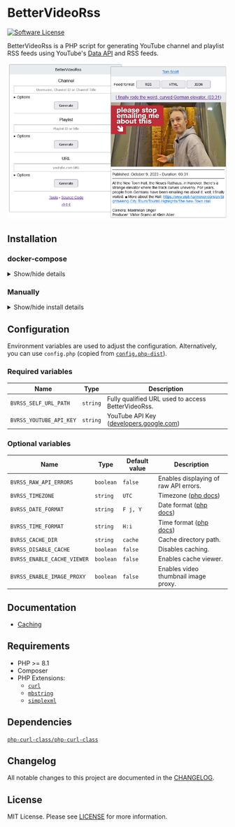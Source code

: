 # BetterVideoRss

[![Software License](https://img.shields.io/badge/license-MIT-brightgreen.svg?style=flat-square)](LICENSE.md)

BetterVideoRss is a PHP script for generating YouTube channel and playlist RSS feeds using YouTube's [Data API](https://developers.google.com/youtube/v3/) and RSS feeds.

![screenshot](screenshots/readme.png)

## Installation

### docker-compose

<details>
<summary>Show/hide details</summary>

```yaml
version: '3'

services:
  app:
    image: ghcr.io/verifiedjoseph/better-video-rss:1.0.0
    container_name: BetterVideoRss
    environment:
      BVRSS_YOUTUBE_API_KEY: ''
      BVRSS_SELF_URL_PATH: 'https://example.com/'
      BVRSS_TIMEZONE: 'Europe/London'
    ports:
      - '127.0.0.1:8080:8080'
    volumes:
      - cache:/app/cache
    cap_drop:
      - ALL
    security_opt:
      - no-new-privileges:true

volumes:
  cache:
```

</details>

### Manually

<details>
<summary>Show/hide install details</summary>

1) Download the [latest release](https://github.com/VerifiedJoseph/BetterVideoRss/releases/latest) to your web server and extract the zip archive.

2) Configure the application using `config.php` copied from [`config.php-dist`](config.example.php).
	
	```
	cp config.php-dist config.php
	```

**Notes**

The cache and vendor folders do not need to be reachable in the browser and access should blocked.

</details>


## Configuration

Environment variables are used to adjust the configuration. Alternatively, you can use `config.php` (copied from [`config.php-dist`](config.php-dist)).

### Required variables

| Name                    | Type     | Description                                                                                                 |
| ----------------------- | -------- | ----------------------------------------------------------------------------------------------------------- |
| `BVRSS_SELF_URL_PATH`   | `string` | Fully qualified URL used to access BetterVideoRss.                                                          |
| `BVRSS_YOUTUBE_API_KEY` | `string` | YouTube API Key ([developers.google.com](https://developers.google.com/youtube/registering_an_application)) |

### Optional variables

| Name                        | Type      | Default value | Description                                                               |
| --------------------------- | --------- | ------------- | ------------------------------------------------------------------------- |
| `BVRSS_RAW_API_ERRORS`      | `boolean` | `false`       | Enables displaying of raw API errors.                                     |
| `BVRSS_TIMEZONE`            | `string`  | `UTC`         | Timezone ([php docs](https://www.php.net/manual/en/timezones.php))        |
| `BVRSS_DATE_FORMAT`         | `string`  | `F j, Y`      | Date format ([php docs](https://www.php.net/manual/en/function.date.php)) |
| `BVRSS_TIME_FORMAT`         | `string`  | `H:i`         | Time format ([php docs](https://www.php.net/manual/en/function.date.php)) |
| `BVRSS_CACHE_DIR`           | `string`  | `cache`       | Cache directory path.                                                     |
| `BVRSS_DISABLE_CACHE`       | `boolean` | `false`       | Disables caching.                                                         |
| `BVRSS_ENABLE_CACHE_VIEWER` | `boolean` | `false`       | Enables cache viewer.                                                     |
| `BVRSS_ENABLE_IMAGE_PROXY`  | `boolean` | `false`       | Enables video thumbnail image proxy.                                      |

## Documentation

- [Caching](docs/caching.md)

## Requirements

- PHP >= 8.1
- Composer
- PHP Extensions:
  - [`curl`](https://secure.php.net/manual/en/book.curl.php)
  - [`mbstring`](https://secure.php.net/manual/en/book.mbstring.php)
  - [`simplexml`](https://secure.php.net/manual/en/book.simplexml.php)

## Dependencies

[`php-curl-class/php-curl-class`](https://github.com/php-curl-class/php-curl-class)

## Changelog

All notable changes to this project are documented in the [CHANGELOG](CHANGELOG.md).

## License

MIT License. Please see [LICENSE](LICENSE) for more information.
